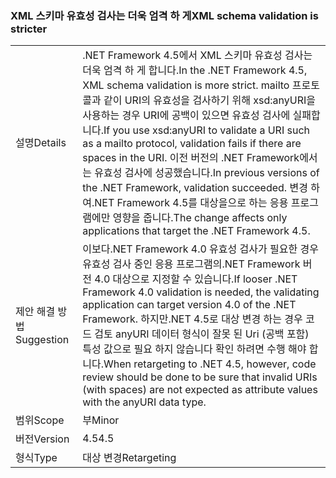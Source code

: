 ### <a name="xml-schema-validation-is-stricter"></a><span data-ttu-id="d912a-101">XML 스키마 유효성 검사는 더욱 엄격 하 게</span><span class="sxs-lookup"><span data-stu-id="d912a-101">XML schema validation is stricter</span></span>

|   |   |
|---|---|
|<span data-ttu-id="d912a-102">설명</span><span class="sxs-lookup"><span data-stu-id="d912a-102">Details</span></span>|<span data-ttu-id="d912a-103">.NET Framework 4.5에서 XML 스키마 유효성 검사는 더욱 엄격 하 게 합니다.</span><span class="sxs-lookup"><span data-stu-id="d912a-103">In the .NET Framework 4.5, XML schema validation is more strict.</span></span> <span data-ttu-id="d912a-104">mailto 프로토콜과 같이 URI의 유효성을 검사하기 위해 xsd:anyURI을 사용하는 경우 URI에 공백이 있으면 유효성 검사에 실패합니다.</span><span class="sxs-lookup"><span data-stu-id="d912a-104">If you use xsd:anyURI to validate a URI such as a mailto protocol, validation fails if there are spaces in the URI.</span></span> <span data-ttu-id="d912a-105">이전 버전의 .NET Framework에서는 유효성 검사에 성공했습니다.</span><span class="sxs-lookup"><span data-stu-id="d912a-105">In previous versions of the .NET Framework, validation succeeded.</span></span> <span data-ttu-id="d912a-106">변경 하 여.NET Framework 4.5를 대상을으로 하는 응용 프로그램에만 영향을 줍니다.</span><span class="sxs-lookup"><span data-stu-id="d912a-106">The change affects only applications that target the .NET Framework 4.5.</span></span>|
|<span data-ttu-id="d912a-107">제안 해결 방법</span><span class="sxs-lookup"><span data-stu-id="d912a-107">Suggestion</span></span>|<span data-ttu-id="d912a-108">이보다.NET Framework 4.0 유효성 검사가 필요한 경우 유효성 검사 중인 응용 프로그램의.NET Framework 버전 4.0 대상으로 지정할 수 있습니다.</span><span class="sxs-lookup"><span data-stu-id="d912a-108">If looser .NET Framework 4.0 validation is needed, the validating application can target version 4.0 of the .NET Framework.</span></span> <span data-ttu-id="d912a-109">하지만.NET 4.5로 대상 변경 하는 경우 코드 검토 anyURI 데이터 형식이 잘못 된 Uri (공백 포함) 특성 값으로 필요 하지 않습니다 확인 하려면 수행 해야 합니다.</span><span class="sxs-lookup"><span data-stu-id="d912a-109">When retargeting to .NET 4.5, however, code review should be done to be sure that invalid URIs (with spaces) are not expected as attribute values with the anyURI data type.</span></span>|
|<span data-ttu-id="d912a-110">범위</span><span class="sxs-lookup"><span data-stu-id="d912a-110">Scope</span></span>|<span data-ttu-id="d912a-111">부</span><span class="sxs-lookup"><span data-stu-id="d912a-111">Minor</span></span>|
|<span data-ttu-id="d912a-112">버전</span><span class="sxs-lookup"><span data-stu-id="d912a-112">Version</span></span>|<span data-ttu-id="d912a-113">4.5</span><span class="sxs-lookup"><span data-stu-id="d912a-113">4.5</span></span>|
|<span data-ttu-id="d912a-114">형식</span><span class="sxs-lookup"><span data-stu-id="d912a-114">Type</span></span>|<span data-ttu-id="d912a-115">대상 변경</span><span class="sxs-lookup"><span data-stu-id="d912a-115">Retargeting</span></span>|

